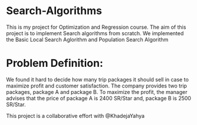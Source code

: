 # Search-Algorithms

This is my project for Optimization and Regression course. The aim of this project is to implement Search algorithms from scratch. 
We implemented the Basic Local Search Aglorithm and Population Search Algorithm


# Problem Definition:
We found it hard to decide how many trip packages it should sell in case to maximize profit and customer
satisfaction. The company provides two trip packages, package A and package B. To maximize the profit, the manager advises that the price of package A is 2400 SR/Star and, package B is 2500 SR/Star.

This project is a collaborative effort with @KhadejaYahya
